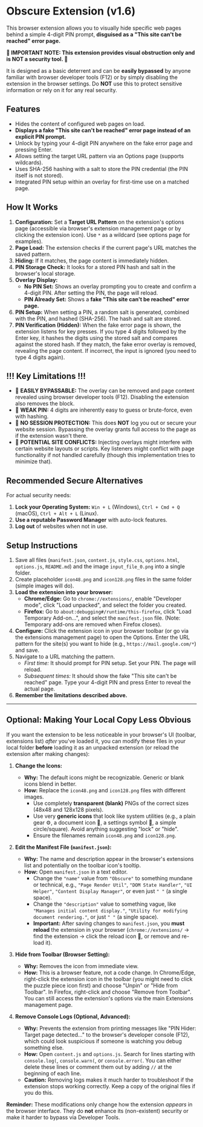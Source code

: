 # Obscure Extension (v1.6)

This browser extension allows you to visually hide specific web pages behind a simple 4-digit PIN prompt, **disguised as a "This site can't be reached" error page.**

**🔴 IMPORTANT NOTE: This extension provides visual obstruction only and is NOT a security tool. 🔴**

It is designed as a basic deterrent and can be **easily bypassed** by anyone familiar with browser developer tools (F12) or by simply disabling the extension in the browser settings. Do **NOT** use this to protect sensitive information or rely on it for any real security.

## Features

*   Hides the content of configured web pages on load.
*   **Displays a fake "This site can't be reached" error page instead of an explicit PIN prompt.**
*   Unlock by typing your 4-digit PIN anywhere on the fake error page and pressing Enter.
*   Allows setting the target URL pattern via an Options page (supports wildcards).
*   Uses SHA-256 hashing with a salt to store the PIN credential (the PIN itself is not stored).
*   Integrated PIN setup within an overlay for first-time use on a matched page.

## How It Works

1.  **Configuration:** Set a **Target URL Pattern** on the extension's options page (accessible via browser's extension management page or by clicking the extension icon). Use `*` as a wildcard (see options page for examples).
2.  **Page Load:** The extension checks if the current page's URL matches the saved pattern.
3.  **Hiding:** If it matches, the page content is immediately hidden.
4.  **PIN Storage Check:** It looks for a stored PIN hash and salt in the browser's local storage.
5.  **Overlay Display:**
    *   **No PIN Set:** Shows an overlay prompting you to create and confirm a 4-digit PIN. After setting the PIN, the page will reload.
    *   **PIN Already Set:** Shows a **fake "This site can't be reached" error page.**
6.  **PIN Setup:** When setting a PIN, a random salt is generated, combined with the PIN, and hashed (SHA-256). The hash and salt are stored.
7.  **PIN Verification (Hidden):** When the fake error page is shown, the extension listens for key presses. If you type 4 digits followed by the Enter key, it hashes the digits using the stored salt and compares against the stored hash. If they match, the fake error overlay is removed, revealing the page content. If incorrect, the input is ignored (you need to type 4 digits again).

## !!! Key Limitations !!!

*   🚨 **EASILY BYPASSABLE:** The overlay can be removed and page content revealed using browser developer tools (F12). Disabling the extension also removes the block.
*   🚨 **WEAK PIN:** 4 digits are inherently easy to guess or brute-force, even with hashing.
*   🚨 **NO SESSION PROTECTION:** This does **NOT** log you out or secure your website session. Bypassing the overlay grants full access to the page as if the extension wasn't there.
*   🚨 **POTENTIAL SITE CONFLICTS:** Injecting overlays might interfere with certain website layouts or scripts. Key listeners might conflict with page functionality if not handled carefully (though this implementation tries to minimize that).

## Recommended Secure Alternatives

For actual security needs:

1.  **Lock your Operating System:** `Win + L` (Windows), `Ctrl + Cmd + Q` (macOS), `Ctrl + Alt + L` (Linux).
2.  **Use a reputable Password Manager** with auto-lock features.
3.  **Log out** of websites when not in use.

## Setup Instructions

1.  Save all files (`manifest.json`, `content.js`, `style.css`, `options.html`, `options.js`, `README.md`) and the image `input_file_0.png` into a single folder.
2.  Create placeholder `icon48.png` and `icon128.png` files in the same folder (simple images will do).
3.  **Load the extension into your browser:**
    *   **Chrome/Edge:** Go to `chrome://extensions/`, enable "Developer mode", click "Load unpacked", and select the folder you created.
    *   **Firefox:** Go to `about:debugging#/runtime/this-firefox`, click "Load Temporary Add-on...", and select the `manifest.json` file. (Note: Temporary add-ons are removed when Firefox closes).
4.  **Configure:** Click the extension icon in your browser toolbar (or go via the extensions management page) to open the Options. Enter the URL pattern for the site(s) you want to hide (e.g., `https://mail.google.com/*`) and save.
5.  Navigate to a URL matching the pattern.
    *   *First time:* It should prompt for PIN setup. Set your PIN. The page will reload.
    *   *Subsequent times:* It should show the fake "This site can't be reached" page. Type your 4-digit PIN and press Enter to reveal the actual page.
6.  **Remember the limitations described above.**

---

## Optional: Making Your Local Copy Less Obvious

If you want the extension to be less noticeable in your browser's UI (toolbar, extensions list) *after* you've loaded it, you can modify these files in your local folder **before** loading it as an unpacked extension (or reload the extension after making changes):

1.  **Change the Icons:**
    *   **Why:** The default icons might be recognizable. Generic or blank icons blend in better.
    *   **How:** Replace the `icon48.png` and `icon128.png` files with different images.
        *   Use completely **transparent (blank)** PNGs of the correct sizes (48x48 and 128x128 pixels).
        *   Use very **generic icons** that look like system utilities (e.g., a plain gear ⚙️, a document icon 📄, a settings symbol 🔧, a simple circle/square). Avoid anything suggesting "lock" or "hide".
        *   Ensure the filenames remain `icon48.png` and `icon128.png`.

2.  **Edit the Manifest File (`manifest.json`):**
    *   **Why:** The name and description appear in the browser's extensions list and potentially on the toolbar icon's tooltip.
    *   **How:** Open `manifest.json` in a text editor.
        *   Change the `"name"` value from `"Obscure"` to something mundane or technical, e.g., `"Page Render Util"`, `"DOM State Handler"`, `"UI Helper"`, `"Content Display Manager"`, or even just `" "` (a single space).
        *   Change the `"description"` value to something vague, like `"Manages initial content display."`, `"Utility for modifying document rendering."`, or just `" "` (a single space).
        *   **Important:** After saving changes to `manifest.json`, you **must reload** the extension in your browser (`chrome://extensions/` -> find the extension -> click the reload icon 🔄, or remove and re-load it).

3.  **Hide from Toolbar (Browser Setting):**
    *   **Why:** Removes the icon from immediate view.
    *   **How:** This is a browser feature, not a code change. In Chrome/Edge, right-click the extension icon in the toolbar (you might need to click the puzzle piece icon first) and choose "Unpin" or "Hide from Toolbar". In Firefox, right-click and choose "Remove from Toolbar". You can still access the extension's options via the main Extensions management page.

4.  **Remove Console Logs (Optional, Advanced):**
    *   **Why:** Prevents the extension from printing messages like "PIN Hider: Target page detected..." to the browser's developer console (F12), which could look suspicious if someone is watching you debug something else.
    *   **How:** Open `content.js` and `options.js`. Search for lines starting with `console.log(`, `console.warn(`, or `console.error(`. You can either delete these lines or comment them out by adding `//` at the beginning of each line.
    *   **Caution:** Removing logs makes it much harder to troubleshoot if the extension stops working correctly. Keep a copy of the original files if you do this.

**Reminder:** These modifications only change how the extension *appears* in the browser interface. They do **not** enhance its (non-existent) security or make it harder to bypass via Developer Tools.
